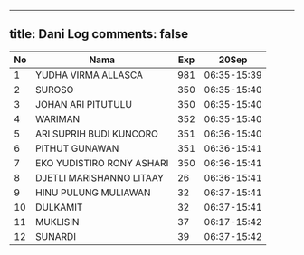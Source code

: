 
---
title: Dani Log
comments: false
---

| No | Nama | Exp | 20Sep |
|-----|-----|-----|-----|
| 1 | YUDHA VIRMA ALLASCA  | 981 | 06:35-15:39 |
| 2 | SUROSO  | 350 | 06:35-15:40 |
| 3 | JOHAN ARI PITUTULU  | 350 | 06:35-15:40 |
| 4 | WARIMAN  | 352 | 06:35-15:40 |
| 5 | ARI SUPRIH BUDI KUNCORO  | 351 | 06:36-15:40 |
| 6 | PITHUT GUNAWAN  | 351 | 06:36-15:41 |
| 7 | EKO YUDISTIRO RONY ASHARI  | 350 | 06:36-15:41 |
| 8 | DJETLI MARISHANNO LITAAY  | 26 | 06:36-15:41 |
| 9 | HINU PULUNG MULIAWAN  | 32 | 06:37-15:41 |
| 10 | DULKAMIT  | 32 | 06:37-15:41 |
| 11 | MUKLISIN  | 37 | 06:17-15:42 |
| 12 | SUNARDI  | 39 | 06:37-15:42 |
